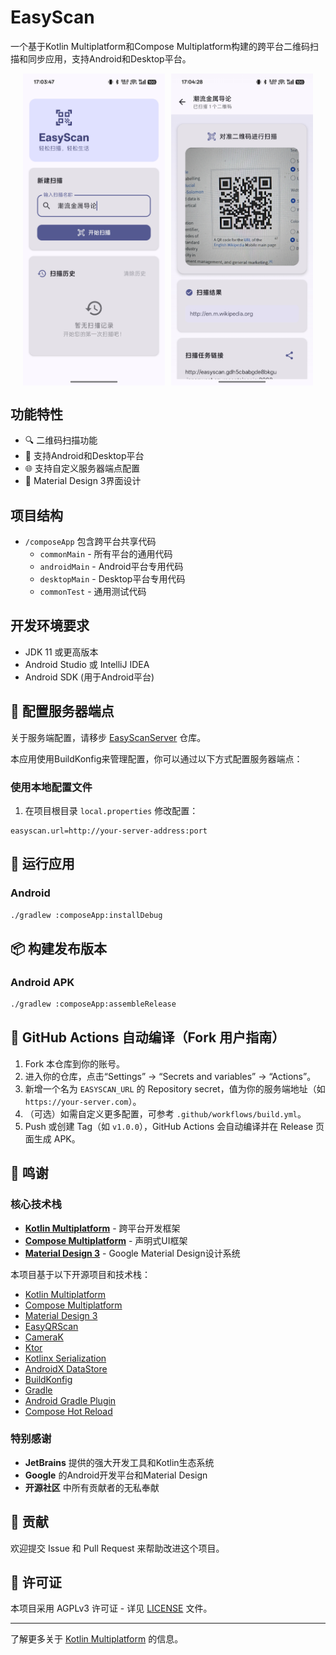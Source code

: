 # EasyScan

一个基于Kotlin Multiplatform和Compose Multiplatform构建的跨平台二维码扫描和同步应用，支持Android和Desktop平台。

<div style="display: flex; justify-content: center; gap: 2%;">
  <img src="docs/img/screenshot_1.jpg" alt="screenshot 1" width="45%">
  <img src="docs/img/screenshot_2.jpg" alt="screenshot 2" width="45%">
</div>

## 功能特性

- 🔍 二维码扫描功能
- 📱 支持Android和Desktop平台
- 🌐 支持自定义服务器端点配置
- 🎨 Material Design 3界面设计

## 项目结构

* `/composeApp` 包含跨平台共享代码
  - `commonMain` - 所有平台的通用代码
  - `androidMain` - Android平台专用代码
  - `desktopMain` - Desktop平台专用代码
  - `commonTest` - 通用测试代码

## 开发环境要求

- JDK 11 或更高版本
- Android Studio 或 IntelliJ IDEA
- Android SDK (用于Android平台)

## 🔧 配置服务器端点

关于服务端配置，请移步 [EasyScanServer](https://github.com/LiYulin-s/easyscan-server) 仓库。

本应用使用BuildKonfig来管理配置，你可以通过以下方式配置服务器端点：

### 使用本地配置文件

1. 在项目根目录 `local.properties` 修改配置：
```properties
easyscan.url=http://your-server-address:port
```

## 🚀 运行应用

### Android
```bash
./gradlew :composeApp:installDebug
```


## 📦 构建发布版本

### Android APK
```bash
./gradlew :composeApp:assembleRelease
```

## 🤖 GitHub Actions 自动编译（Fork 用户指南）

1. Fork 本仓库到你的账号。
2. 进入你的仓库，点击“Settings” → “Secrets and variables” → “Actions”。
3. 新增一个名为 `EASYSCAN_URL` 的 Repository secret，值为你的服务端地址（如 `https://your-server.com`）。
4. （可选）如需自定义更多配置，可参考 `.github/workflows/build.yml`。
5. Push 或创建 Tag（如 `v1.0.0`），GitHub Actions 会自动编译并在 Release 页面生成 APK。

## 🙏 鸣谢

### 核心技术栈
- **[Kotlin Multiplatform](https://kotlinlang.org/docs/multiplatform.html)** - 跨平台开发框架
- **[Compose Multiplatform](https://www.jetbrains.com/lp/compose-multiplatform/)** - 声明式UI框架
- **[Material Design 3](https://m3.material.io/)** - Google Material Design设计系统

本项目基于以下开源项目和技术栈：

- [Kotlin Multiplatform](https://kotlinlang.org/docs/multiplatform.html)
- [Compose Multiplatform](https://www.jetbrains.com/lp/compose-multiplatform/)
- [Material Design 3](https://m3.material.io/)
- [EasyQRScan](https://github.com/kalinjul/EasyQRScan)
- [CameraK](https://github.com/Kashif-E/CameraK)
- [Ktor](https://ktor.io/)
- [Kotlinx Serialization](https://github.com/Kotlin/kotlinx.serialization)
- [AndroidX DataStore](https://developer.android.com/topic/libraries/architecture/datastore)
- [BuildKonfig](https://github.com/yshrsmz/BuildKonfig)
- [Gradle](https://gradle.org/)
- [Android Gradle Plugin](https://developer.android.com/studio/build)
- [Compose Hot Reload](https://github.com/JetBrains/compose-hot-reload)

### 特别感谢
- **JetBrains** 提供的强大开发工具和Kotlin生态系统
- **Google** 的Android开发平台和Material Design
- **开源社区** 中所有贡献者的无私奉献

## 🤝 贡献

欢迎提交 Issue 和 Pull Request 来帮助改进这个项目。

## 📄 许可证

本项目采用 AGPLv3 许可证 - 详见 [LICENSE](LICENSE) 文件。

---

了解更多关于 [Kotlin Multiplatform](https://www.jetbrains.com/help/kotlin-multiplatform-dev/get-started.html) 的信息。
